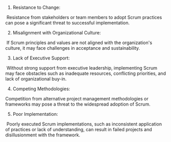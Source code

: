 
1. Resistance to Change:

 Resistance from stakeholders or team members to adopt Scrum practices can pose a significant threat to successful implementation.

2. Misalignment with Organizational Culture:

 If Scrum principles and values are not aligned with the organization's culture, it may face challenges in acceptance and sustainability.

3. Lack of Executive Support:

 Without strong support from executive leadership, implementing Scrum may face obstacles such as inadequate resources, conflicting priorities, and lack of organizational buy-in.

4. Competing Methodologies: 

Competition from alternative project management methodologies or frameworks may pose a threat to the widespread adoption of Scrum.

5. Poor Implementation:

 Poorly executed Scrum implementations, such as inconsistent application of practices or lack of understanding, can result in failed projects and disillusionment with the framework.